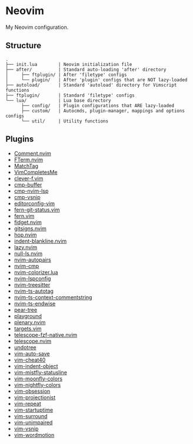 Neovim
======

My Neovim configuration.

Structure
---------

```
.
├── init.lua        | Neovim initialization file
├── after/          | Standard auto-loading 'after' directory
│     ├── ftplugin/ | After 'filetype' configs
│     └── plugin/   | After 'plugin' configs that are NOT lazy-loaded
├── autoload/       | Standard 'autoload' directory for Vimscript functions
├── ftplugin/       | Standard 'filetype' configs
└── lua/            | Lua base directory
      ├── config/   | Plugin configurations that ARE lazy-loaded
      ├── custom/   | Autocmds, plugin-manager, mappings and options configs
      └── util/     | Utility functions
```

Plugins
-------

- [Comment.nvim](https://github.com/numToStr/Comment.nvim)
- [FTerm.nvim](https://github.com/numtostr/FTerm.nvim)
- [MatchTag](https://github.com/gregsexton/MatchTag)
- [VimCompletesMe](https://github.com/ackyshake/VimCompletesMe )
- [clever-f.vim](https://github.com/rhysd/clever-f.vim)
- [cmp-buffer](https://github.com/hrsh7th/cmp-buffer)
- [cmp-nvim-lsp](https://github.com/hrsh7th/cmp-nvim-lsp)
- [cmp-vsnip](https://github.com/hrsh7th/cmp-vsnip)
- [editorconfig-vim](https://github.com/editorconfig/editorconfig-vim)
- [fern-git-status.vim](https://github.com/lambdalisue/fern-git-status.vim)
- [fern.vim](https://github.com/lambdalisue/fern.vim)
- [fidget.nvim](https://github.com/j-hui/fidget.nvim)
- [gitsigns.nvim](https://github.com/lewis6991/gitsigns.nvim)
- [hop.nvim](https://github.com/phaazon/hop.nvim)
- [indent-blankline.nvim](https://github.com/lukas-reineke/indent-blankline.nvim)
- [lazy.nvim](https://github.com/folke/lazy.nvim)
- [null-ls.nvim](https://github.com/jose-elias-alvarez/null-ls.nvim)
- [nvim-autopairs](https://github.com/windwp/nvim-autopairs)
- [nvim-cmp](https://github.com/hrsh7th/nvim-cmp)
- [nvim-colorizer.lua](https://github.com/NvChad/nvim-colorizer.lua)
- [nvim-lspconfig](https://github.com/neovim/nvim-lspconfig)
- [nvim-treesitter](https://github.com/nvim-treesitter/nvim-treesitter)
- [nvim-ts-autotag](https://github.com/windwp/nvim-ts-autotag)
- [nvim-ts-context-commentstring](https://github.com/JoosepAlviste/nvim-ts-context-commentstring)
- [nvim-ts-endwise](https://github.com/RRethy/nvim-treesitter-endwise)
- [pear-tree](https://github.com/tmsvg/pear-tree)
- [playground](https://github.com/nvim-treesitter/playground)
- [plenary.nvim](https://github.com/nvim-lua/plenary.nvim)
- [targets.vim](https://github.com/wellle/targets.vim)
- [telescope-fzf-native.nvim](https://github.com/nvim-telescope/telescope-fzf-native.nvim)
- [telescope.nvim](https://github.com/nvim-telescope/telescope.nvim)
- [undotree](https://github.com/mbbill/undotree)
- [vim-auto-save](https://github.com/907th/vim-auto-save)
- [vim-cheat40](https://github.com/lifepillar/vim-cheat40)
- [vim-indent-object](https://github.com/michaeljsmith/vim-indent-object)
- [vim-mistfly-statusline](https://github.com/bluz71/vim-mistfly-statusline)
- [vim-moonfly-colors](https://github.com/bluz71/vim-moonfly-colors)
- [vim-nightfly-colors](https://github.com/bluz71/vim-nightfly-colors)
- [vim-obsession](https://github.com/tpope/vim-obsession)
- [vim-projectionist](https://github.com/tpope/vim-projectionist)
- [vim-repeat](https://github.com/tpope/vim-repeat)
- [vim-startuptime](https://github.com/dstein64/vim-startuptime)
- [vim-surround](https://github.com/tpope/vim-surround)
- [vim-unimpaired](https://github.com/tpope/vim-unimpaired)
- [vim-vsnip](https://github.com/hrsh7th/vim-vsnip)
- [vim-wordmotion](https://github.com/chaoren/vim-wordmotion)
